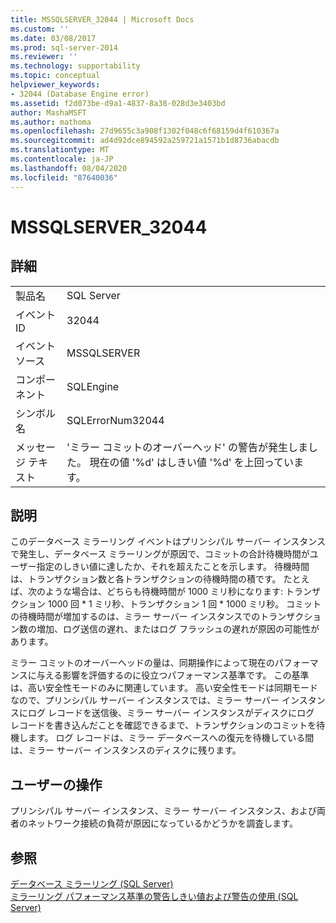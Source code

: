 ```yaml
---
title: MSSQLSERVER_32044 | Microsoft Docs
ms.custom: ''
ms.date: 03/08/2017
ms.prod: sql-server-2014
ms.reviewer: ''
ms.technology: supportability
ms.topic: conceptual
helpviewer_keywords:
- 32044 (Database Engine error)
ms.assetid: f2d073be-d9a1-4837-8a38-028d3e3403bd
author: MashaMSFT
ms.author: mathoma
ms.openlocfilehash: 27d9655c3a908f1302f048c6f68159d4f610367a
ms.sourcegitcommit: ad4d92dce894592a259721a1571b1d8736abacdb
ms.translationtype: MT
ms.contentlocale: ja-JP
ms.lasthandoff: 08/04/2020
ms.locfileid: "87640036"
---
```

# <a name="mssqlserver_32044"></a>MSSQLSERVER_32044
    
## <a name="details"></a>詳細  
  
|||  
|-|-|  
|製品名|SQL Server|  
|イベント ID|32044|  
|イベント ソース|MSSQLSERVER|  
|コンポーネント|SQLEngine|  
|シンボル名|SQLErrorNum32044|  
|メッセージ テキスト|'ミラー コミットのオーバーヘッド' の警告が発生しました。 現在の値 '%d' はしきい値 '%d' を上回っています。|  
  
## <a name="explanation"></a>説明  
 このデータベース ミラーリング イベントはプリンシパル サーバー インスタンスで発生し、データベース ミラーリングが原因で、コミットの合計待機時間がユーザー指定のしきい値に達したか、それを超えたことを示します。 待機時間は、トランザクション数と各トランザクションの待機時間の積です。 たとえば、次のような場合は、どちらも待機時間が 1000 ミリ秒になります: トランザクション 1000 回 * 1 ミリ秒、トランザクション 1 回 \* 1000 ミリ秒。 コミットの待機時間が増加するのは、ミラー サーバー インスタンスでのトランザクション数の増加、ログ送信の遅れ、またはログ フラッシュの遅れが原因の可能性があります。  
  
 ミラー コミットのオーバーヘッドの量は、同期操作によって現在のパフォーマンスに与える影響を評価するのに役立つパフォーマンス基準です。 この基準は、高い安全性モードのみに関連しています。 高い安全性モードは同期モードなので、プリンシパル サーバー インスタンスでは、ミラー サーバー インスタンスにログ レコードを送信後、ミラー サーバー インスタンスがディスクにログ レコードを書き込んだことを確認できるまで、トランザクションのコミットを待機します。 ログ レコードは、ミラー データベースへの復元を待機している間は、ミラー サーバー インスタンスのディスクに残ります。  
  
## <a name="user-action"></a>ユーザーの操作  
 プリンシパル サーバー インスタンス、ミラー サーバー インスタンス、および両者のネットワーク接続の負荷が原因になっているかどうかを調査します。  
  
## <a name="see-also"></a>参照  
 [データベース ミラーリング &#40;SQL Server&#41;](../../database-engine/database-mirroring/database-mirroring-sql-server.md)   
 [ミラーリング パフォーマンス基準の警告しきい値および警告の使用 &#40;SQL Server&#41;](../../database-engine/database-mirroring/use-warning-thresholds-and-alerts-on-mirroring-performance-metrics-sql-server.md)  
  
  
